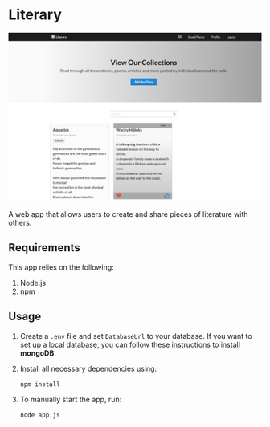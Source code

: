# Literary

![Home Page](/docs/images/home.PNG)

A web app that allows users to create and share pieces of literature with others.

## Requirements
This app relies on the following:

1. Node.js
2. npm

## Usage
1. Create a `.env` file and set `DatabaseUrl` to your database. If you want to set up a local database, you can follow [these instructions](https://docs.mongodb.com/manual/administration/install-community/) to install **mongoDB**.

2. Install all necessary dependencies using:

       npm install

3. To manually start the app, run:

       node app.js
